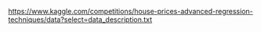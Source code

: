 https://www.kaggle.com/competitions/house-prices-advanced-regression-techniques/data?select=data_description.txt
